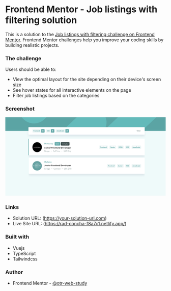 # Frontend Mentor - Job listings with filtering solution

This is a solution to the [Job listings with filtering challenge on Frontend Mentor](https://www.frontendmentor.io/challenges/job-listings-with-filtering-ivstIPCt). Frontend Mentor challenges help you improve your coding skills by building realistic projects.

### The challenge

Users should be able to:

- View the optimal layout for the site depending on their device's screen size
- See hover states for all interactive elements on the page
- Filter job listings based on the categories

### Screenshot

![](./screenshots/Screenshot.png)

### Links

- Solution URL: (https://your-solution-url.com)
- Live Site URL: (https://rad-concha-f8a7c1.netlify.app/)

### Built with

- Vuejs
- TypeScript
- Tailwindcss

### Author

- Frontend Mentor - [@otr-web-study](https://www.frontendmentor.io/profile/otr-web-study)
